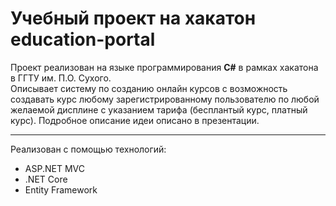 # Учебный проект на хакатон education-portal
Проект реализован на языке программирования **C#** в рамках хакатона в ГГТУ им. П.О. Сухого.<br>
Описывает систему по созданию онлайн курсов с возможность создавать курс любому зарегистрированному пользователю по любой желаемой дисплине 
с указанием тарифа (бесплантый курс, платный курс). Подробное описание идеи описано в презентации.
***
Реализован с помощью технологий:
 * ASP.NET MVC
 * .NET Core
 * Entity Framework

